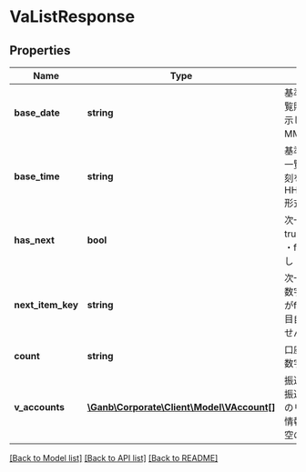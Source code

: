 # VaListResponse

## Properties
Name | Type | Description | Notes
------------ | ------------- | ------------- | -------------
**base_date** | **string** | 基準日 半角文字 一覧照会の基準日を示します YYYY-MM-DD形式 | 
**base_time** | **string** | 基準時刻 半角文字 一覧照会の基準時刻を示します HH:MM:SS+09:00形式 | 
**has_next** | **bool** | 次一覧フラグ ・true&#x3D;次一覧あり ・false&#x3D;次一覧なし | 
**next_item_key** | **string** | 次一覧キー 半角英数字 次一覧フラグがfalseの場合は項目自体を設定しません | [optional] 
**count** | **string** | 口座取得件数 半角数字 | 
**v_accounts** | [**\Ganb\Corporate\Client\Model\VAccount[]**](VAccount.md) | 振込入金口座情報 振込入金口座情報のリスト 該当する情報が無い場合は空のリストを返却 | [optional] 

[[Back to Model list]](../README.md#documentation-for-models) [[Back to API list]](../README.md#documentation-for-api-endpoints) [[Back to README]](../README.md)


